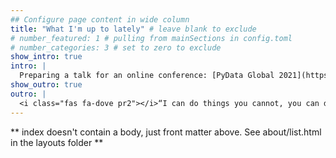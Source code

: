 ```yaml
---
## Configure page content in wide column
title: "What I'm up to lately" # leave blank to exclude
# number_featured: 1 # pulling from mainSections in config.toml
# number_categories: 3 # set to zero to exclude
show_intro: true
intro: |
  Preparing a talk for an online conference: [PyData Global 2021](https://pydata.org/global2021/) 
show_outro: true
outro: |
  <i class="fas fa-dove pr2"></i>“I can do things you cannot, you can do things I cannot; together we can do great things.” Mother Teresa
---
```


** index doesn't contain a body, just front matter above.
See about/list.html in the layouts folder **
